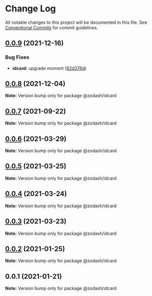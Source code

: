 # Change Log

All notable changes to this project will be documented in this file.
See [Conventional Commits](https://conventionalcommits.org) for commit guidelines.

## [0.0.9](https://github.com/zcorky/zodash/compare/@zodash/idcard@0.0.8...@zodash/idcard@0.0.9) (2021-12-16)


### Bug Fixes

* **idcard:** upgrade moment ([62d376d](https://github.com/zcorky/zodash/commit/62d376d76c4e2d6ebca4ade0b6f4317478466eec))





## [0.0.8](https://github.com/zcorky/zodash/compare/@zodash/idcard@0.0.7...@zodash/idcard@0.0.8) (2021-12-04)

**Note:** Version bump only for package @zodash/idcard





## [0.0.7](https://github.com/zcorky/zodash/compare/@zodash/idcard@0.0.6...@zodash/idcard@0.0.7) (2021-09-22)

**Note:** Version bump only for package @zodash/idcard





## [0.0.6](https://github.com/zcorky/zodash/compare/@zodash/idcard@0.0.5...@zodash/idcard@0.0.6) (2021-03-29)

**Note:** Version bump only for package @zodash/idcard





## [0.0.5](https://github.com/zcorky/zodash/compare/@zodash/idcard@0.0.4...@zodash/idcard@0.0.5) (2021-03-25)

**Note:** Version bump only for package @zodash/idcard





## [0.0.4](https://github.com/zcorky/zodash/compare/@zodash/idcard@0.0.3...@zodash/idcard@0.0.4) (2021-03-24)

**Note:** Version bump only for package @zodash/idcard





## [0.0.3](https://github.com/zcorky/zodash/compare/@zodash/idcard@0.0.2...@zodash/idcard@0.0.3) (2021-03-23)

**Note:** Version bump only for package @zodash/idcard





## [0.0.2](https://github.com/zcorky/zodash/compare/@zodash/idcard@0.0.1...@zodash/idcard@0.0.2) (2021-01-25)

**Note:** Version bump only for package @zodash/idcard





## 0.0.1 (2021-01-21)

**Note:** Version bump only for package @zodash/idcard
